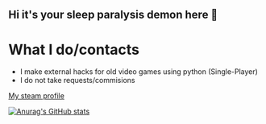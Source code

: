 ## Hi it's your sleep paralysis demon here  👋

# What I do/contacts
+ I make external hacks for old video games using python (Single-Player)
+ I do not take requests/commisions 

[My steam profile](https://steamcommunity.com/profiles/76561198259829950/)

[![Anurag's GitHub stats](https://github-readme-stats.vercel.app/api?username=YourParalysisDemon&theme=dark&border_color=Ff0000&title_color=Ff0000)](https://github.com/anuraghazra/github-readme-stats)
